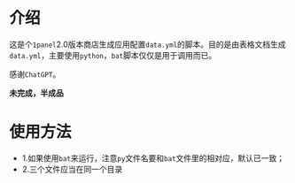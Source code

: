 # 介绍

这是个`1panel`2.0版本商店生成应用配置`data.yml`的脚本。目的是由表格文档生成`data.yml`，主要使用`python`，`bat`脚本仅仅是用于调用而已。

感谢`ChatGPT`。


**未完成，半成品**

# 使用方法

- 1.如果使用`bat`来运行，注意`py`文件名要和`bat`文件里的相对应，默认已一致；
- 2.三个文件应当在同一个目录
